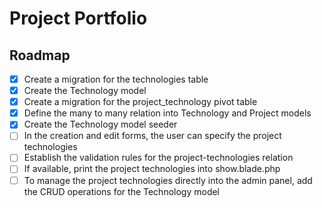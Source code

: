 # Project Portfolio

## Roadmap

- [x] Create a migration for the technologies table
- [x] Create the Technology model
- [x] Create a migration for the project_technology pivot table
- [x] Define the many to many relation into Technology and Project models
- [x] Create the Technology model seeder
- [ ] In the creation and edit forms, the user can specify the project technologies
- [ ] Establish the validation rules for the project-technologies relation
- [ ] If available, print the project technologies into show.blade.php
- [ ] To manage the project technologies directly into the admin panel, add the CRUD operations for the Technology model